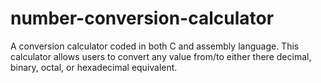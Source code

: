 # number-conversion-calculator
A conversion calculator coded in both C and assembly language. This calculator allows users to convert any value from/to either there decimal, binary, octal, or hexadecimal equivalent.
